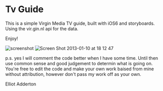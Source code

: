 Tv Guide
=======

This is a simple Virgin Media TV guide, built with iOS6 and storyboards. Using the vir.gin.nl api for the data.

Enjoy!

![screenshot](https://f.cloud.github.com/assets/1190146/57614/db996f7c-5b50-11e2-9247-ecc65c0b3ee3.png)
![Screen Shot 2013-01-10 at 18 12 47](https://f.cloud.github.com/assets/1190146/57621/643a95b8-5b51-11e2-9e3c-814bd75c9858.png)

p.s. yes I will comment the code better when I have some time. Until then use common sense and good judgement to determin what is going on. You're free to edit the code and make your own work baised from mine without attribution, however don't pass my work off as your own.  

Elliot Adderton
